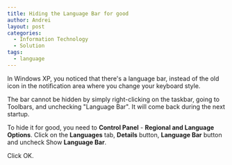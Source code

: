 ```yaml
---
title: Hiding the Language Bar for good
author: Andrei
layout: post
categories:
  - Information Technology
  - Solution
tags:
  - language
---
```

In Windows XP, you noticed that there's a language bar, instead of the old icon in the notification area where you change your keyboard style.

The bar cannot be hidden by simply right-clicking on the taskbar, going to Toolbars, and unchecking "Language Bar". It will come back during the next startup.

To hide it for good, you need to **Control Panel** - **Regional and Language Options**. Click on the **Languages** tab, **Details** button, **Language Bar** button and uncheck Show **Language Bar**.

Click OK.